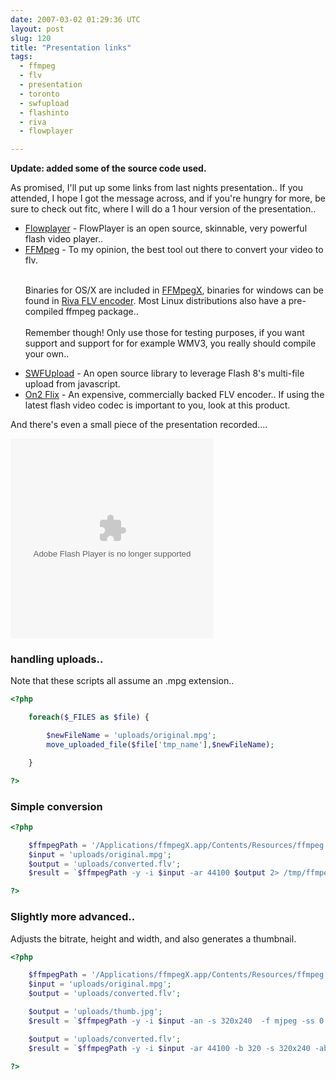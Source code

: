 ```yaml
---
date: 2007-03-02 01:29:36 UTC
layout: post
slug: 120
title: "Presentation links"
tags:
  - ffmpeg
  - flv
  - presentation
  - toronto
  - swfupload
  - flashinto
  - riva
  - flowplayer

---
```


<p><b>Update: added some of the source code used.</b></p>

<p>As promised, I'll put up some links from last nights presentation.. If you attended, I hope I got the message across, and if you're hungry for more, be sure to check out fitc, where I will do a 1 hour version of the presentation..</p>

<ul>
<li><a href="http://flowplayer.sourceforge.net/">Flowplayer</a> -  FlowPlayer is an open source, skinnable, very powerful flash video player..
</li>

<li><a href="http://ffmpeg.mplayerhq.hu/">FFMpeg</a> - 
To my opinion, the best tool out there to convert your video to flv.<br /><br />

Binaries for OS/X are included in <a href="http://ffmpegx.com/">FFMpegX</a>, binaries for windows can be found in <a href="http://www.rivavx.com/?encoder">Riva FLV encoder</a>. Most Linux distributions also have a pre-compiled ffmpeg package..<br /><br />
Remember though! Only use those for testing purposes, if you want support and support for for example WMV3, you really should compile your own..</li>

<li><a href="http://swfupload.mammon.se/">SWFUpload</a> - 
An open source library to leverage Flash 8's multi-file upload from javascript.</li>

<li><a href="http://flix.on2.com/">On2 Flix</a> -
An expensive, commercially backed FLV encoder.. If using the latest flash video codec is important to you, look at this product.</li>
</ul>

<p>And there's even a small piece of the presentation recorded....</p>

<object type="application/x-shockwave-flash" data="http://www.filemobile.com/resources/swf/videoplayer.swf" width="325" height="320" >
  <param name="movie" value="http://www.filemobile.com/resources/swf/videoplayer.swf" />
  <param name="FlashVars" value="m=46792&t=21&o=1&location=www3" />
  <param name="menu" value="false" />
  <embed src="http://www.filemobile.com/resources/swf/videoplayer.swf" type="application/x-shockwave-flash" width="325" height="320"  flashvars="m=46792&t=21&o=1&location=www3"/></embed>
</object>

<h3>handling uploads..</h3>

<p>Note that these scripts all assume an .mpg extension..</p>

```php
<?php

    foreach($_FILES as $file) {

        $newFileName = 'uploads/original.mpg';
        move_uploaded_file($file['tmp_name'],$newFileName);

    }

?>
```

<h3>Simple conversion</h3>

```php
<?php

    $ffmpegPath = '/Applications/ffmpegX.app/Contents/Resources/ffmpeg';
    $input = 'uploads/original.mpg';
    $output = 'uploads/converted.flv';
    $result = `$ffmpegPath -y -i $input -ar 44100 $output 2> /tmp/ffmpeg_log`;

?>
```

<h3>Slightly more advanced..</h3>

<p>Adjusts the bitrate, height and width, and also generates a thumbnail.</p>

```php
<?php

    $ffmpegPath = '/Applications/ffmpegX.app/Contents/Resources/ffmpeg';
    $input = 'uploads/original.mpg';
    $output = 'uploads/converted.flv';

    $output = 'uploads/thumb.jpg';
    $result = `$ffmpegPath -y -i $input -an -s 320x240  -f mjpeg -ss 0:2:0 -t 0:0:0.001 $output 2> /tmp/ffmpeg_log`;

    $output = 'uploads/converted.flv';
    $result = `$ffmpegPath -y -i $input -ar 44100 -b 320 -s 320x240 -ab 128 -acodec mp3 $output 2> /tmp/ffmpeg_log`;

?>
```

